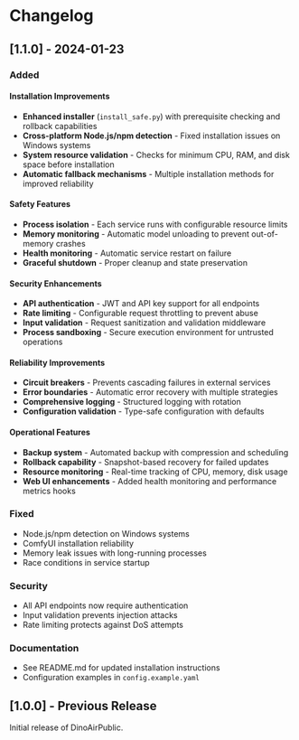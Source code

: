 # Changelog

## [1.1.0] - 2024-01-23

### Added

#### Installation Improvements
- **Enhanced installer** (`install_safe.py`) with prerequisite checking and rollback capabilities
- **Cross-platform Node.js/npm detection** - Fixed installation issues on Windows systems
- **System resource validation** - Checks for minimum CPU, RAM, and disk space before installation
- **Automatic fallback mechanisms** - Multiple installation methods for improved reliability

#### Safety Features
- **Process isolation** - Each service runs with configurable resource limits
- **Memory monitoring** - Automatic model unloading to prevent out-of-memory crashes
- **Health monitoring** - Automatic service restart on failure
- **Graceful shutdown** - Proper cleanup and state preservation

#### Security Enhancements
- **API authentication** - JWT and API key support for all endpoints
- **Rate limiting** - Configurable request throttling to prevent abuse
- **Input validation** - Request sanitization and validation middleware
- **Process sandboxing** - Secure execution environment for untrusted operations

#### Reliability Improvements
- **Circuit breakers** - Prevents cascading failures in external services
- **Error boundaries** - Automatic error recovery with multiple strategies
- **Comprehensive logging** - Structured logging with rotation
- **Configuration validation** - Type-safe configuration with defaults

#### Operational Features
- **Backup system** - Automated backup with compression and scheduling
- **Rollback capability** - Snapshot-based recovery for failed updates
- **Resource monitoring** - Real-time tracking of CPU, memory, disk usage
- **Web UI enhancements** - Added health monitoring and performance metrics hooks

### Fixed
- Node.js/npm detection on Windows systems
- ComfyUI installation reliability
- Memory leak issues with long-running processes
- Race conditions in service startup

### Security
- All API endpoints now require authentication
- Input validation prevents injection attacks
- Rate limiting protects against DoS attempts

### Documentation
- See README.md for updated installation instructions
- Configuration examples in `config.example.yaml`

## [1.0.0] - Previous Release

Initial release of DinoAirPublic.